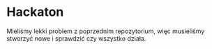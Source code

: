 # Hackaton
 
Mieliśmy lekki problem z poprzednim repozytorium, więc musieliśmy stworzyć nowe i sprawdzić czy wszystko działa.
